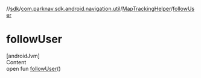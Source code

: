 //[sdk](../../../index.md)/[com.parknav.sdk.android.navigation.util](../index.md)/[MapTrackingHelper](index.md)/[followUser](follow-user.md)



# followUser  
[androidJvm]  
Content  
open fun [followUser](follow-user.md)()  



